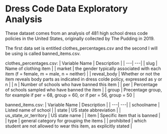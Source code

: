 # Dress Code Data Exploratory Analysis

These dataset comes from an analysis of 481 high school dress code policies in the United States, originally collected by The Pudding in 2019. 

The first data set is entitled clothes_percentages.csv and the second I will be using is called banned_items.csv.

clothes_percentages.csv:
| Variable Name | Description |
| ---| ---|
| slug | Name of clothing item |
| market | the gender typically associated with each item (f = female, m = male, n = neither) | 
| reveal_body | Whether or not the item reveals body parts as indicated in dress colde policy, expressed as y or n | 
| n | Number of schools who have banned this item |
| per | Percentage of schools sampled who have banned the item |
| group | Precentage group, for example if per = 68, group = 60, or if per = 56, group = 50 |

banned_items.csv:
| Variable Name | Description |
| ---| ---|
| schoolname | Listed name of school |
| state | US state abbreviation | 
| us_state_or_territory | US state name | 
| item | Specific item that is banned |
| type | general category for grouping the items | 
| prohibited | which student are not allowed to wear this item, as explicitly stated |
 

